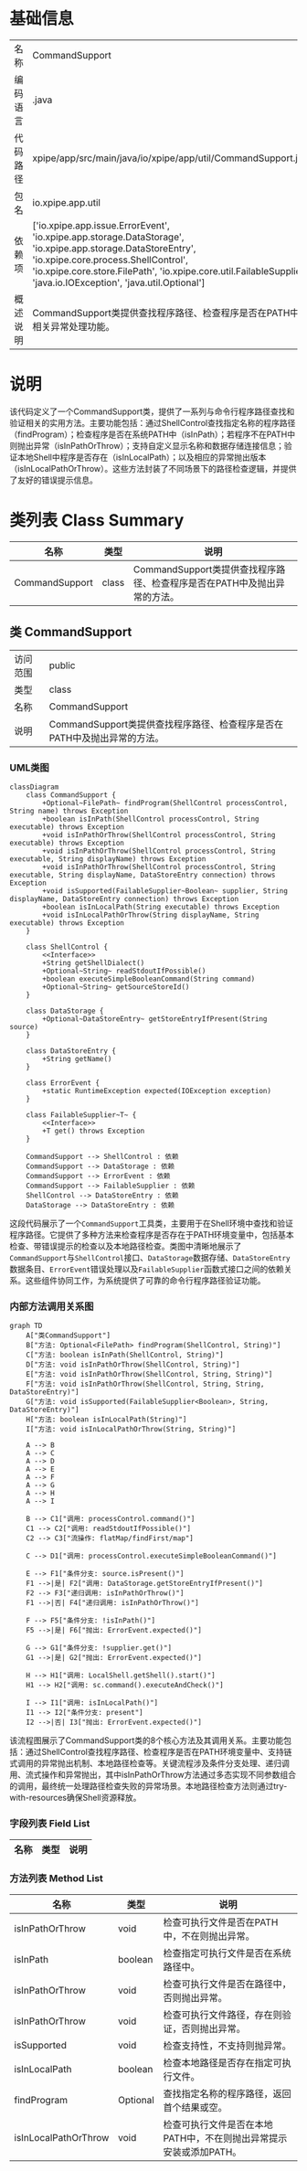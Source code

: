 # 基础信息

|      |      |
|------|------|
| 名称 | CommandSupport |
| 编码语言 | .java |
| 代码路径 | xpipe/app/src/main/java/io/xpipe/app/util/CommandSupport.java |
| 包名 | io.xpipe.app.util |
| 依赖项 | ['io.xpipe.app.issue.ErrorEvent', 'io.xpipe.app.storage.DataStorage', 'io.xpipe.app.storage.DataStoreEntry', 'io.xpipe.core.process.ShellControl', 'io.xpipe.core.store.FilePath', 'io.xpipe.core.util.FailableSupplier', 'java.io.IOException', 'java.util.Optional'] |
| 概述说明 | CommandSupport类提供查找程序路径、检查程序是否在PATH中及相关异常处理功能。 |

# 说明

该代码定义了一个CommandSupport类，提供了一系列与命令行程序路径查找和验证相关的实用方法。主要功能包括：通过ShellControl查找指定名称的程序路径（findProgram）；检查程序是否在系统PATH中（isInPath）；若程序不在PATH中则抛出异常（isInPathOrThrow）；支持自定义显示名称和数据存储连接信息；验证本地Shell中程序是否存在（isInLocalPath）；以及相应的异常抛出版本（isInLocalPathOrThrow）。这些方法封装了不同场景下的路径检查逻辑，并提供了友好的错误提示信息。

# 类列表 Class Summary

| 名称   | 类型  | 说明 |
|-------|------|-------------|
| CommandSupport | class | CommandSupport类提供查找程序路径、检查程序是否在PATH中及抛出异常的方法。 |



## 类 CommandSupport

|      |      |
|------|------|
| 访问范围 | public |
| 类型 | class |
| 名称 | CommandSupport |
| 说明 | CommandSupport类提供查找程序路径、检查程序是否在PATH中及抛出异常的方法。 |


### UML类图

```mermaid
classDiagram
    class CommandSupport {
        +Optional~FilePath~ findProgram(ShellControl processControl, String name) throws Exception
        +boolean isInPath(ShellControl processControl, String executable) throws Exception
        +void isInPathOrThrow(ShellControl processControl, String executable) throws Exception
        +void isInPathOrThrow(ShellControl processControl, String executable, String displayName) throws Exception
        +void isInPathOrThrow(ShellControl processControl, String executable, String displayName, DataStoreEntry connection) throws Exception
        +void isSupported(FailableSupplier~Boolean~ supplier, String displayName, DataStoreEntry connection) throws Exception
        +boolean isInLocalPath(String executable) throws Exception
        +void isInLocalPathOrThrow(String displayName, String executable) throws Exception
    }

    class ShellControl {
        <<Interface>>
        +String getShellDialect()
        +Optional~String~ readStdoutIfPossible()
        +boolean executeSimpleBooleanCommand(String command)
        +Optional~String~ getSourceStoreId()
    }

    class DataStorage {
        +Optional~DataStoreEntry~ getStoreEntryIfPresent(String source)
    }

    class DataStoreEntry {
        +String getName()
    }

    class ErrorEvent {
        +static RuntimeException expected(IOException exception)
    }

    class FailableSupplier~T~ {
        <<Interface>>
        +T get() throws Exception
    }

    CommandSupport --> ShellControl : 依赖
    CommandSupport --> DataStorage : 依赖
    CommandSupport --> ErrorEvent : 依赖
    CommandSupport --> FailableSupplier : 依赖
    ShellControl --> DataStoreEntry : 依赖
    DataStorage --> DataStoreEntry : 依赖
```

这段代码展示了一个`CommandSupport`工具类，主要用于在Shell环境中查找和验证程序路径。它提供了多种方法来检查程序是否存在于PATH环境变量中，包括基本检查、带错误提示的检查以及本地路径检查。类图中清晰地展示了`CommandSupport`与`ShellControl`接口、`DataStorage`数据存储、`DataStoreEntry`数据条目、`ErrorEvent`错误处理以及`FailableSupplier`函数式接口之间的依赖关系。这些组件协同工作，为系统提供了可靠的命令行程序路径验证功能。


### 内部方法调用关系图

```mermaid
graph TD
    A["类CommandSupport"]
    B["方法: Optional<FilePath> findProgram(ShellControl, String)"]
    C["方法: boolean isInPath(ShellControl, String)"]
    D["方法: void isInPathOrThrow(ShellControl, String)"]
    E["方法: void isInPathOrThrow(ShellControl, String, String)"]
    F["方法: void isInPathOrThrow(ShellControl, String, String, DataStoreEntry)"]
    G["方法: void isSupported(FailableSupplier<Boolean>, String, DataStoreEntry)"]
    H["方法: boolean isInLocalPath(String)"]
    I["方法: void isInLocalPathOrThrow(String, String)"]

    A --> B
    A --> C
    A --> D
    A --> E
    A --> F
    A --> G
    A --> H
    A --> I

    B --> C1["调用: processControl.command()"]
    C1 --> C2["调用: readStdoutIfPossible()"]
    C2 --> C3["流操作: flatMap/findFirst/map"]

    C --> D1["调用: processControl.executeSimpleBooleanCommand()"]

    E --> F1["条件分支: source.isPresent()"]
    F1 -->|是| F2["调用: DataStorage.getStoreEntryIfPresent()"]
    F2 --> F3["递归调用: isInPathOrThrow()"]
    F1 -->|否| F4["递归调用: isInPathOrThrow()"]

    F --> F5["条件分支: !isInPath()"]
    F5 -->|是| F6["抛出: ErrorEvent.expected()"]

    G --> G1["条件分支: !supplier.get()"]
    G1 -->|是| G2["抛出: ErrorEvent.expected()"]

    H --> H1["调用: LocalShell.getShell().start()"]
    H1 --> H2["调用: sc.command().executeAndCheck()"]

    I --> I1["调用: isInLocalPath()"]
    I1 --> I2["条件分支: present"]
    I2 -->|否| I3["抛出: ErrorEvent.expected()"]
```

该流程图展示了CommandSupport类的8个核心方法及其调用关系。主要功能包括：通过ShellControl查找程序路径、检查程序是否在PATH环境变量中、支持链式调用的异常抛出机制、本地路径检查等。关键流程涉及条件分支处理、递归调用、流式操作和异常抛出，其中isInPathOrThrow方法通过多态实现不同参数组合的调用，最终统一处理路径检查失败的异常场景。本地路径检查方法则通过try-with-resources确保Shell资源释放。

### 字段列表 Field List

| 名称  | 类型  | 说明 |
|-------|-------|------|

### 方法列表 Method List

| 名称  | 类型  | 说明 |
|-------|-------|------|
| isInPathOrThrow | void | 检查可执行文件是否在PATH中，不在则抛出异常。 |
| isInPath | boolean | 检查指定可执行文件是否在系统路径中。 |
| isInPathOrThrow | void | 检查可执行文件是否在路径中，否则抛出异常。 |
| isInPathOrThrow | void | 检查可执行文件路径，存在则验证，否则抛出异常。 |
| isSupported | void | 检查支持性，不支持则抛异常。 |
| isInLocalPath | boolean | 检查本地路径是否存在指定可执行文件。 |
| findProgram | Optional<FilePath> | 查找指定名称的程序路径，返回首个结果或空。 |
| isInLocalPathOrThrow | void | 检查可执行文件是否在本地PATH中，不在则抛出异常提示安装或添加PATH。 |




